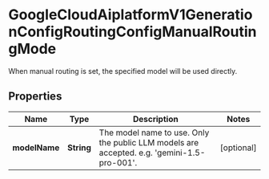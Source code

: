 

# GoogleCloudAiplatformV1GenerationConfigRoutingConfigManualRoutingMode

When manual routing is set, the specified model will be used directly.

## Properties

| Name | Type | Description | Notes |
|------------ | ------------- | ------------- | -------------|
|**modelName** | **String** | The model name to use. Only the public LLM models are accepted. e.g. &#39;gemini-1.5-pro-001&#39;. |  [optional] |




